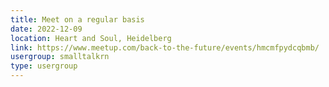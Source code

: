```yaml
---
title: Meet on a regular basis
date: 2022-12-09
location: Heart and Soul, Heidelberg
link: https://www.meetup.com/back-to-the-future/events/hmcmfpydcqbmb/
usergroup: smalltalkrn
type: usergroup
---
```

